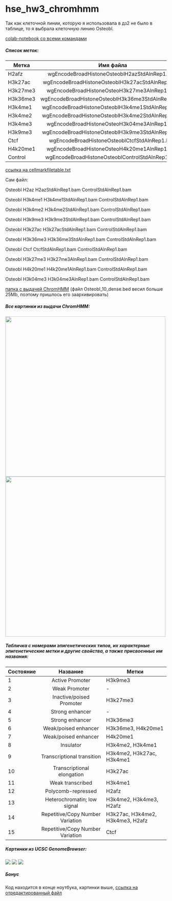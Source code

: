 # hse_hw3_chromhmm

Так как клеточной линии, которую я использовала в дз2 не было в таблице, то я выбрала клеточную линию Osteobl.

[colab-notebook со всеми командами](https://colab.research.google.com/drive/1vUVa9o7EZP6d-b6xrtaqpp1xyKqaaOWv?usp=sharing)

##### Список меток:

| Метка | Имя файла |
| ------------- |:------------------:|
| H2afz	| wgEncodeBroadHistoneOsteoblH2azStdAlnRep1.bam	|
|	H3k27ac	| wgEncodeBroadHistoneOsteoblH3k27acStdAlnRep1.bam	|
|	H3k27me3 | wgEncodeBroadHistoneOsteoH3k27me3AlnRep1.bam	|
|	H3k36me3	| wgEncodeBroadHistoneOsteoblH3k36me3StdAlnRep1.bam	|
|	H3k4me1	| wgEncodeBroadHistoneOsteoblH3k4me1StdAlnRep1.bam	|
|	H3k4me2	| wgEncodeBroadHistoneOsteoblH3k4me2StdAlnRep1.bam	|
| H3k4me3	| wgEncodeBroadHistoneOsteoH3k04me3AlnRep1.bam	|
|	H3k9me3	| wgEncodeBroadHistoneOsteoblH3k9me3StdAlnRep1.bam	|
|	Ctcf	| wgEncodeBroadHistoneOsteoblCtcfStdAlnRep1.bam	|
|	H4k20me1	| wgEncodeBroadHistoneOsteoH4k20me1AlnRep1.bam |
| Control | wgEncodeBroadHistoneOsteoblControlStdAlnRep1.bam |

[ссылка на cellmarkfiletable.txt](https://github.com/adriadar/hse_hw3_chromhmm/blob/main/cellmarkfiletable.txt)

Сам файл:

Osteobl	H2az	H2azStdAlnRep1.bam	ControlStdAlnRep1.bam

Osteobl	H3k4me1	H3k4me1StdAlnRep1.bam	ControlStdAlnRep1.bam

Osteobl	H3k4me2	H3k4me2StdAlnRep1.bam	ControlStdAlnRep1.bam

Osteobl	H3k9me3	H3k9me3StdAlnRep1.bam	ControlStdAlnRep1.bam

Osteobl	H3k27ac	H3k27acStdAlnRep1.bam	ControlStdAlnRep1.bam

Osteobl	H3k36me3	H3k36me3StdAlnRep1.bam	ControlStdAlnRep1.bam

Osteobl	Ctcf	CtcfStdAlnRep1.bam	ControlStdAlnRep1.bam

Osteobl	H3k27me3	H3k27me3AlnRep1.bam	ControlStdAlnRep1.bam

Osteobl	H4k20me1	H4k20me1AlnRep1.bam	ControlStdAlnRep1.bam

Osteobl       	H3k04me3	H3k04me3AlnRep1.bam	ControlStdAlnRep1.bam

[папка с выдачей ChromHMM](https://github.com/adriadar/hse_hw3_chromhmm/tree/main/ChromHMM_output) (файл Osteobl_10_dense.bed весил больше 25Mb, поэтому пришлось его заархивировать)

##### Все картинки из выдачи ChromHMM:

<img src=https://github.com/adriadar/hse_hw3_chromhmm/blob/main/ChromHMM_output/Osteobl_15_overlap.png width="500"> <img src=https://github.com/adriadar/hse_hw3_chromhmm/blob/main/ChromHMM_output/emissions_15.png width="500">

##### Табличка с номерами эпигенетических типов, их характерные эпигенетические метки и другие свойства, а также присвоенные им названия:
| Состояние | Название | Метки |
| ------------- |:------------------:| ------------- |
| 1 | Active Promoter | H3k9me3	|
|	2 | Weak Promoter | -	|
|	3 | Inactive/poised Promoter | H3k27me3 |
|	4 | Strong enhancer | -	|
|	5 |Strong enhancer | H3k36me3	|
|	6 | Weak/poised enhancer | H3k36me3, H4k20me1	|
| 7 | Weak/poised enhancer | H4k20me1		|
|	8 | Insulator | H3k4me2, H3k4me1	|
|	9 | Transcriptional transition | H3k4me2, H3k27ac, H3k4me1	|
|	10 | Transcriptional elongation | H3k27ac	|
|	11 | Weak transcribed | H3k4me1	|
|	12 | Polycomb-repressed | H2afz	|
|	13 | Heterochromatin; low signal | H3k4me2, H3k4me3, H2afz|
|	14 | Repetitive/Copy Number Variation | H3k27ac, H3k4me2, H3k4me3, H2afz|
|	15 | Repetitive/Copy Number Variation | Ctcf|

##### Картинки из UCSC GenomeBrowser:
<img src=https://github.com/adriadar/hse_hw3_chromhmm/blob/main/img/gen_browser_pic1.png>
<img src=https://github.com/adriadar/hse_hw3_chromhmm/blob/main/img/gen_browser_pic2.png>
<img src=https://github.com/adriadar/hse_hw3_chromhmm/blob/main/img/gen_browser_pic3.png>

##### Бонус

Код находится в конце ноутбука, картинки выше, [ссылка на отредактированный файл](https://github.com/adriadar/hse_hw3_chromhmm/blob/main/Osteobl_15_dense.zip)

